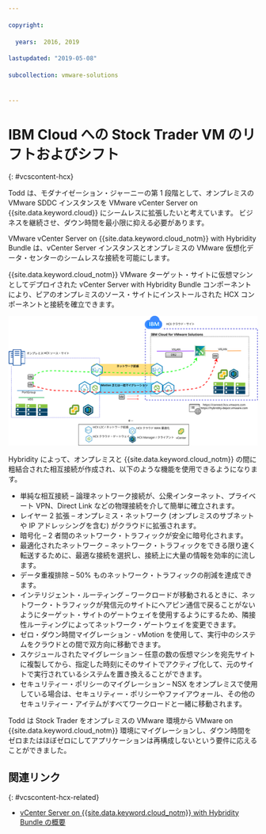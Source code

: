 ```yaml
---

copyright:

  years:  2016, 2019

lastupdated: "2019-05-08"

subcollection: vmware-solutions


---
```


# IBM Cloud への Stock Trader VM のリフトおよびシフト
{: #vcscontent-hcx}

Todd は、モダナイゼーション・ジャーニーの第 1 段階として、オンプレミスの VMware SDDC インスタンスを VMware vCenter Server on {{site.data.keyword.cloud}} にシームレスに拡張したいと考えています。 ビジネスを継続させ、ダウン時間を最小限に抑える必要があります。

VMware vCenter Server on {{site.data.keyword.cloud_notm}} with Hybridity Bundle は、vCenter Server インスタンスとオンプレミスの VMware 仮想化データ・センターのシームレスな接続を可能にします。

{{site.data.keyword.cloud_notm}} VMware ターゲット・サイトに仮想マシンとしてデプロイされた vCenter Server with Hybridity Bundle コンポーネントにより、ピアのオンプレミスのソース・サイトにインストールされた HCX コンポーネントと接続を確立できます。

![vCenter Server with Hybridity Bundle](../../images/vcscontent-hcx.svg "vCenter Server with Hybridity Bundle")

Hybridity によって、オンプレミスと {{site.data.keyword.cloud_notm}} の間に粗結合された相互接続が作成され、以下のような機能を使用できるようになります。

* 単純な相互接続 – 論理ネットワーク接続が、公衆インターネット、プライベート VPN、Direct Link などの物理接続を介して簡単に確立されます。
* レイヤー 2 拡張 – オンプレミス・ネットワーク (オンプレミスのサブネットや IP アドレッシングを含む) がクラウドに拡張されます。
* 暗号化 – 2 者間のネットワーク・トラフィックが安全に暗号化されます。
* 最適化されたネットワーク – ネットワーク・トラフィックをできる限り速く転送するために、最適な接続を選択し、接続上に大量の情報を効率的に流します。
* データ重複排除 – 50% ものネットワーク・トラフィックの削減を達成できます。
* インテリジェント・ルーティング – ワークロードが移動されるときに、ネットワーク・トラフィックが発信元のサイトにヘアピン通信で戻ることがないようにターゲット・サイトのゲートウェイを使用するようにするため、隣接性ルーティングによってネットワーク・ゲートウェイを変更できます。
* ゼロ・ダウン時間マイグレーション - vMotion を使用して、実行中のシステムをクラウドとの間で双方向に移動できます。
* スケジュールされたマイグレーション – 任意の数の仮想マシンを宛先サイトに複製してから、指定した時刻にそのサイトでアクティブ化して、元のサイトで実行されているシステムを置き換えることができます。
* セキュリティー・ポリシーのマイグレーション – NSX をオンプレミスで使用している場合は、セキュリティー・ポリシーやファイアウォール、その他のセキュリティー・アイテムがすべてワークロードと一緒に移動されます。

Todd は Stock Trader をオンプレミスの VMware 環境から VMware on {{site.data.keyword.cloud_notm}} 環境にマイグレーションし、ダウン時間をゼロまたはほぼゼロにしてアプリケーションは再構成しないという要件に応えることができました。

## 関連リンク
{: #vcscontent-hcx-related}

* [vCenter Server on {{site.data.keyword.cloud_notm}} with Hybridity Bundle の概要](/docs/services/vmwaresolutions/archiref/vcs?topic=vmware-solutions-vcs-hybridity-intro)
